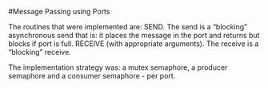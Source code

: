 #Message Passing using Ports

The routines that were implemented are:
SEND. The send is a “blocking” asynchronous send that is: it places the message in the port and returns but blocks if port is full.
RECEIVE (with appropriate arguments). The receive is a “blocking” receive.

The implementation strategy was: a mutex semaphore, a producer semaphore and a consumer semaphore - per port. 
